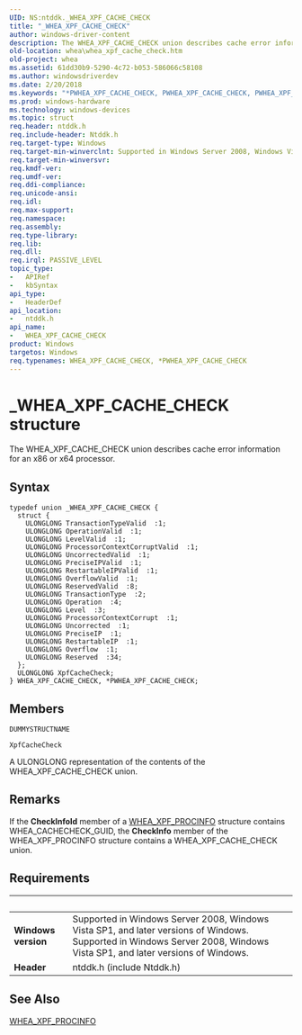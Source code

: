 ```yaml
---
UID: NS:ntddk._WHEA_XPF_CACHE_CHECK
title: "_WHEA_XPF_CACHE_CHECK"
author: windows-driver-content
description: The WHEA_XPF_CACHE_CHECK union describes cache error information for an x86 or x64 processor.
old-location: whea\whea_xpf_cache_check.htm
old-project: whea
ms.assetid: 61dd30b9-5290-4c72-b053-586066c58108
ms.author: windowsdriverdev
ms.date: 2/20/2018
ms.keywords: "*PWHEA_XPF_CACHE_CHECK, PWHEA_XPF_CACHE_CHECK, PWHEA_XPF_CACHE_CHECK union pointer [WHEA Drivers and Applications], WHEA_XPF_CACHE_CHECK, WHEA_XPF_CACHE_CHECK union [WHEA Drivers and Applications], _WHEA_XPF_CACHE_CHECK, ntddk/PWHEA_XPF_CACHE_CHECK, ntddk/WHEA_XPF_CACHE_CHECK, whea.whea_xpf_cache_check, whearef_354fb32d-8724-4d6e-acc4-6d1a4cfd77a0.xml"
ms.prod: windows-hardware
ms.technology: windows-devices
ms.topic: struct
req.header: ntddk.h
req.include-header: Ntddk.h
req.target-type: Windows
req.target-min-winverclnt: Supported in Windows Server 2008, Windows Vista SP1, and later versions of Windows.
req.target-min-winversvr: 
req.kmdf-ver: 
req.umdf-ver: 
req.ddi-compliance: 
req.unicode-ansi: 
req.idl: 
req.max-support: 
req.namespace: 
req.assembly: 
req.type-library: 
req.lib: 
req.dll: 
req.irql: PASSIVE_LEVEL
topic_type:
-	APIRef
-	kbSyntax
api_type:
-	HeaderDef
api_location:
-	ntddk.h
api_name:
-	WHEA_XPF_CACHE_CHECK
product: Windows
targetos: Windows
req.typenames: WHEA_XPF_CACHE_CHECK, *PWHEA_XPF_CACHE_CHECK
---
```


# _WHEA_XPF_CACHE_CHECK structure
The WHEA_XPF_CACHE_CHECK union describes cache error information for an x86 or x64 processor.

## Syntax
````
typedef union _WHEA_XPF_CACHE_CHECK {
  struct {
    ULONGLONG TransactionTypeValid  :1;
    ULONGLONG OperationValid  :1;
    ULONGLONG LevelValid  :1;
    ULONGLONG ProcessorContextCorruptValid  :1;
    ULONGLONG UncorrectedValid  :1;
    ULONGLONG PreciseIPValid  :1;
    ULONGLONG RestartableIPValid  :1;
    ULONGLONG OverflowValid  :1;
    ULONGLONG ReservedValid  :8;
    ULONGLONG TransactionType  :2;
    ULONGLONG Operation  :4;
    ULONGLONG Level  :3;
    ULONGLONG ProcessorContextCorrupt  :1;
    ULONGLONG Uncorrected  :1;
    ULONGLONG PreciseIP  :1;
    ULONGLONG RestartableIP  :1;
    ULONGLONG Overflow  :1;
    ULONGLONG Reserved  :34;
  };
  ULONGLONG XpfCacheCheck;
} WHEA_XPF_CACHE_CHECK, *PWHEA_XPF_CACHE_CHECK;
````

## Members


`DUMMYSTRUCTNAME`



`XpfCacheCheck`

A ULONGLONG representation of the contents of the WHEA_XPF_CACHE_CHECK union.

## Remarks
If the <b>CheckInfoId</b> member of a <a href="..\ntddk\ns-ntddk-_whea_xpf_procinfo.md">WHEA_XPF_PROCINFO</a> structure contains WHEA_CACHECHECK_GUID, the <b>CheckInfo</b> member of the WHEA_XPF_PROCINFO structure contains a WHEA_XPF_CACHE_CHECK union.

## Requirements
| &nbsp; | &nbsp; |
| ---- |:---- |
| **Windows version** | Supported in Windows Server 2008, Windows Vista SP1, and later versions of Windows. Supported in Windows Server 2008, Windows Vista SP1, and later versions of Windows. |
| **Header** | ntddk.h (include Ntddk.h) |

## See Also

<a href="..\ntddk\ns-ntddk-_whea_xpf_procinfo.md">WHEA_XPF_PROCINFO</a>